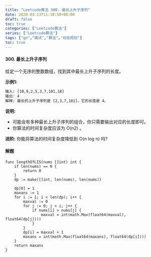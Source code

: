 ```yaml
---
title: "Leetcode算法 300. 最长上升子序列"
date: 2020-03-13T11:10:50+08:00
draft: false
toc: true
categories: ["Leetcode算法"]
series: ["Leetcode算法"]
tags: ["go","面试","算法","动态规划"]
toc: true
---
```


#### 300. 最长上升子序列

给定一个无序的整数数组，找到其中最长上升子序列的长度。

**示例1:**

``` txt
输入: [10,9,2,5,3,7,101,18]
输出: 4 
解释: 最长的上升子序列是 [2,3,7,101]，它的长度是 4。
```

**说明:**

- 可能会有多种最长上升子序列的组合，你只需要输出对应的长度即可。
- 你算法的时间复杂度应该为 O(n2) 。

**进阶:** 你能将算法的时间复杂度降低到 O(n log n) 吗?

#### 解题

``` golang
func lengthOfLIS(nums []int) int {
	if len(nums) == 0 {
		return 0
	}
	dp := make([]int, len(nums), len(nums))

	dp[0] = 1
	maxans := 1
	for i := 1; i < len(dp); i++ {
		maxval := 0
		for j := 0; j < i; j++ {
			if nums[i] > nums[j] {
				maxval = int(math.Max(float64(maxval), float64(dp[j])))
			}
		}
		dp[i] = maxval + 1
		maxans = int(math.Max(float64(maxans), float64(dp[i])))
	}
	return maxans
}
```